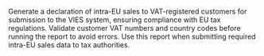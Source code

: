 Generate a declaration of intra-EU sales to VAT-registered customers for submission to the VIES system, ensuring compliance with EU tax regulations. Validate customer VAT numbers and country codes before running the report to avoid errors. Use this report when submitting required intra-EU sales data to tax authorities.
